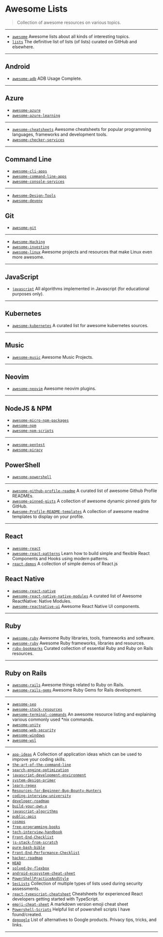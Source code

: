 # Awesome Lists

> Collection of awesome resources on various topics.

---

- [`awesome`](https://github.com/sindresorhus/awesome) Awesome lists about all kinds of interesting topics.
- [`lists`](https://github.com/jnv/lists) The definitive list of lists (of lists) curated on GitHub and elsewhere.

---

## Android

- [`awesome-adb`](https://github.com/mzlogin/awesome-adb) ADB Usage Complete.

---

## Azure

- [`awesome-azure`](https://github.com/kristofferandreasen/awesome-azure)
- [`awesome-azure-learning`](https://github.com/ddneves/awesome-azure-learning)

---

- [`awesome-cheatsheets`](https://github.com/LeCoupa/awesome-cheatsheets) Awesome cheatsheets for popular programming languages, frameworks and development tools.
- [`awesome-checker-services`](https://github.com/Brunty/awesome-checker-services)

---

## Command Line

- [`awesome-cli-apps`](https://github.com/agarrharr/awesome-cli-apps)
- [`awesome-command-line-apps`](https://github.com/herrbischoff/awesome-command-line-apps)
- [`awesome-console-services`](https://github.com/chubin/awesome-console-services)

---

- [`Awesome-Design-Tools`](https://github.com/LisaDziuba/Awesome-Design-Tools)
- [`awesome-devenv`](https://github.com/jondot/awesome-devenv)

## Git

- [`awesome-git`](https://github.com/dictcp/awesome-git)

---

- [`Awesome-Hacking`](https://github.com/Hack-with-Github/Awesome-Hacking)
- [`awesome-investing`](https://github.com/mr-karan/awesome-investing)
- [`awesome-linux`](https://github.com/aleksandar-todorovic/awesome-linux) Awesome projects and resources that make Linux even more awesome.

---

## JavaScript

- [`javascript`](https://github.com/TheAlgorithms/Javascript) All algorithms implemented in Javascript (for educational purposes only).

---

## Kubernetes

- [`awesome-kubernetes`](https://github.com/ramitsurana/awesome-kubernetes) A curated list for awesome kubernetes sources.

---

## Music

- [`awesome-music`](https://github.com/ciconia/awesome-music) Awesome Music Projects.

---

## Neovim

- [`awesome-neovim`](https://github.com/rockerBOO/awesome-neovim) Awesome neovim plugins.

---

## NodeJS & NPM

- [`awesome-micro-npm-packages`](https://github.com/parro-it/awesome-micro-npm-packages)
- [`awesome-npm`](https://github.com/sindresorhus/awesome-npm)
- [`awesome-npm-scripts`](https://github.com/RyanZim/awesome-npm-scripts)

---

- [`awesome-pentest`](https://github.com/enaqx/awesome-pentest)
- [`awesome-piracy`](https://github.com/Igglybuff/awesome-piracy)

## PowerShell

- [`awesome-powershell`](https://github.com/janikvonrotz/awesome-powershell)

---

- [`awesome-github-profile-readme`](https://github.com/abhisheknaiidu/awesome-github-profile-readme) A curated list of awesome Github Profile READMEs.
- [`awesome-pinned-gists`](https://github.com/matchai/awesome-pinned-gists) A collection of awesome dynamic pinned gists for GitHub.
- [`Awesome-Profile-README-templates`](https://github.com/kautukkundan/Awesome-Profile-README-templates) A collection of awesome readme templates to display on your profile.

---

## React

- [`awesome-react`](https://github.com/enaqx/awesome-react)
- [`awesome-react-patterns`](https://github.com/kentcdodds/advanced-react-patterns) Learn how to build simple and flexible React Components and Hooks using modern patterns.
- [`react-demos`](https://github.com/ruanyf/react-demos) A collection of simple demos of React.js

## React Native

- [`awesome-react-native`](https://github.com/jondot/awesome-react-native)
- [`awesome-react-native-native-modules`](https://github.com/prscX/awesome-react-native-native-modules) A curated list of Awesome ReactNative: Native Modules.
- [`awesome-reactnative-ui`](https://github.com/madhavanmalolan/awesome-reactnative-ui) Awesome React Native UI components.

---

## Ruby

- [`awesome-ruby`](https://github.com/markets/awesome-ruby) Awesome Ruby libraries, tools, frameworks and software.
- [`awesome-ruby`](https://github.com/sdogruyol/awesome-ruby) Awesome Ruby frameworks, libraries and resources.
- [`ruby-bookmarks`](https://github.com/dreikanter/ruby-bookmarks) Curated collection of essential Ruby and Ruby on Rails resources.

---

## Ruby on Rails

- [`awesome-rails`](https://github.com/gramantin/awesome-rails) Awesome things related to Ruby on Rails.
- [`awesome-rails-gems`](https://github.com/hothero/awesome-rails-gem) Awesome Ruby Gems for Rails development.

---

- [`awesome-seo`](https://github.com/teles/awesome-seo)
- [`awesome-stock-resources`](https://github.com/neutraltone/awesome-stock-resources)
- [`awesome-terminal-commands`](https://github.com/ankurparihar/Awesome-Terminal-Commands) An awesome resource listing and explaining various commonly used *nix commands.
- [`awesome-unity`](https://github.com/RyanNielson/awesome-unity)
- [`awesome-web-security`](https://github.com/qazbnm456/awesome-web-security)
- [`awesome-windows`](https://github.com/Awesome-Windows/Awesome)
- [`awesome-wsl`](https://github.com/sirredbeard/Awesome-WSL)

---

- [`app-ideas`](https://github.com/florinpop17/app-ideas) A Collection of application ideas which can be used to improve your coding skills.
- [`the-art-of-the-command-line`](https://github.com/jlevy/the-art-of-command-line)
- [`search-engine-optimization`](https://github.com/marcobiedermann/search-engine-optimization)
- [`javascript-development-environment`](https://github.com/coryhouse/javascript-development-environment)
- [`system-design-primer`](https://github.com/donnemartin/system-design-primer)
- [`learn-regex`](https://github.com/ziishaned/learn-regex)
- [`Resources-for-Beginner-Bug-Bounty-Hunters`](https://github.com/nahamsec/Resources-for-Beginner-Bug-Bounty-Hunters)
- [`coding-interview-university`](https://github.com/jwasham/coding-interview-university)
- [`developer-roadmap`](https://github.com/kamranahmedse/developer-roadmap)
- [`build-your-own-x`](https://github.com/danistefanovic/build-your-own-x)
- [`javascript-algorithms`](https://github.com/trekhleb/javascript-algorithms)
- [`public-apis`](https://github.com/public-apis/public-apis)
- [`cosmos`](https://github.com/OpenGenus/cosmos)
- [`free-programming-books`](https://github.com/EbookFoundation/free-programming-books)
- [`tech-interview-handbook`](https://github.com/yangshun/tech-interview-handbook)
- [`Front-End-Checklist`](https://github.com/thedaviddias/Front-End-Checklist)
- [`js-stack-from-scratch`](https://github.com/verekia/js-stack-from-scratch)
- [`pure-bash-bible`](https://github.com/dylanaraps/pure-bash-bible)
- [`Front-End-Performance-Checklist`](https://github.com/thedaviddias/Front-End-Performance-Checklist)
- [`hacker-roadmap`](https://github.com/sundowndev/hacker-roadmap)
- [`HEAD`](https://github.com/joshbuchea/HEAD)
- [`solved-by-flexbox`](https://github.com/philipwalton/solved-by-flexbox)
- [`android-ecosystem-cheat-sheet`](https://github.com/igorwojda/android-ecosystem-cheat-sheet)
- [`PowerShellPracticeAndStyle`](https://github.com/PoshCode/PowerShellPracticeAndStyle)
- [`SecLists`](https://github.com/danielmiessler/SecLists) Collection of multiple types of lists used during security assessments.
- [`react-typescript-cheatsheet`](https://github.com/typescript-cheatsheets/react-typescript-cheatsheet) Cheatsheets for experienced React developers getting started with TypeScript.
- [`emoji-cheat-sheet`](https://github.com/ikatyang/emoji-cheat-sheet) A markdown version emoji cheat sheet
- [`Powershell-Scripts`](https://github.com/stank58/Powershell-Scripts) Helpful list of powershell scripts I have found/created.
- [`degoogle`](https://github.com/tycrek/degoogle) List of alternatives to Google products. Privacy tips, tricks, and links.

---
